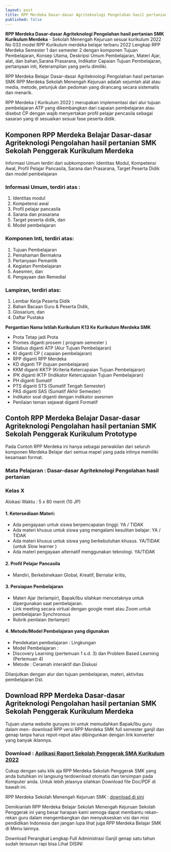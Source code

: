 ```yaml
---
layout: post
title: RPP Merdeka Dasar-dasar Agriteknologi Pengolahan hasil pertanian SMK Kurikulum Merdeka
published: false
---
```

**RPP Merdeka Dasar-dasar Agriteknologi Pengolahan hasil pertanian SMK Kurikulum Merdeka** - Sekolah Menengah Kejuruan sesuai kurikulum 2022 No 033 model RPP Kurikulum merdeka belajar terbaru 2022 Lengkap RPP Merdeka Semester 1 dan semester 2 dengan komponen Tujuan Pembelajaran, Konsep Utama, Deskripsi Umum Pembelajaran, Materi Ajar, alat, dan bahan,Sarana Prasarana, Indikator Capaian Tujuan Pembelajaran, pertanyaan inti, Keterampilan yang perlu dimiliki.

RPP Merdeka Belajar Dasar-dasar Agriteknologi Pengolahan hasil pertanian SMK
RPP Merdeka Sekolah Menengah Kejuruan adalah sejumlah alat atau media, metode, petunjuk dan pedoman yang dirancang secara sistematis dan menarik.

RPP Merdeka ( Kurikulum 2022 ) merupakan implementasi dari alur tujuan pembelajaran ATP yang dikembangkan dari capaian pembelajaran atau disebut CP dengan wajib menyertakan profil pelajar pencasila sebagai sasaran yang di sesuaikan sesuai fase peserta didik.

## Komponen RPP Merdeka Belajar Dasar-dasar Agriteknologi Pengolahan hasil pertanian SMK Sekolah Penggerak Kurikulum Merdeka

Informasi Umum terdiri dari subkomponen: Identitas Modul, Kompetensi Awal, Profil Pelajar Pancasila, Sarana dan Prasarana, Target Peserta Didik dan model pembelajaran

### Informasi Umum, terdiri atas : 
1. Identitas modul
2. Kompetensi awal
3. Profil pelajar pancasila
4. Sarana dan prasarana
5. Target peserta didik, dan
6. Model pembelajaran

### Komponen Inti, terdiri atas: 
1. Tujuan Pembelajaran
2. Pemahaman Bermakna
3. Pertanyaan Pemantik
4. Kegiatan Pembelajaran
5. Asesmen, dan
6. Pengayaan dan Remedial

### Lampiran, terdiri atas:
1. Lembar Kerja Peserta Didik
2. Bahan Bacaan Guru & Peserta Didik, 
3. Glosarium, dan
4. Daftar Pustaka

**Pergantian Nama Istilah Kurikulum K13 Ke Kurikulum Merdeka SMK**
- Prota Tetap jadi Prota
- Promes diganti prosem ( program semester )
- Silabus diganti ATP (Alur Tujuan Pembelajaran)
- KI diganti CP ( capaian pembelajaran)
- RPP diganti RPP Merdeka
- KD diganti TP (tujuan pembelajaran)
- KKM diganti KKTP (Kriteria Ketercapaian Tujuan Pembelajaran)
- IPK diganti IKTP (Indikator Ketercapaian Tujuan Pembelajaran)
- PH diganti Sumatif
- PTS diganti STS (Sumatif Tengah Semester)
- PAS diganti SAS (Sumatif Akhir Semester)
- Indikator soal diganti dengan indikator asesmen
- Penilaian teman sejawat diganti Formatif

## Contoh RPP Merdeka Belajar Dasar-dasar Agriteknologi Pengolahan hasil pertanian SMK Sekolah Penggerak Kurikulum Prototype

Pada Contoh RPP Merdeka ini hanya sebagai perwakilan dari seluruh komponen Merdeka Belajar dari semua mapel yang pada intinya memiliki kesamaan format.

### Mata Pelajaran : Dasar-dasar Agriteknologi Pengolahan hasil pertanian

### Kelas      X

Alokasi Waktu : 5 x 80 menit (10 JP)

#### 1. Ketersediaan Materi:

- Ada pengayaan untuk siswa berpencapaian tinggi:  YA / TIDAK
- Ada materi khusus untuk siswa yang mengalami kesulitan belajar: YA / TIDAK
- Ada materi khusus untuk siswa yang berkebutuhan khusus. YA/TIDAK (untuk Slow learner )
- Ada materi pengayaan alternatif menggunakan teknologi. YA/TIDAK

#### 2. Profil Pelajar Pancasila

- Mandiri, Berkebinekaan Global, Kreatif, Bernalar kritis,

#### 3. Persiapan Pembelajaran

- Materi Ajar (terlampir), Bapak/Ibu silahkan mencetaknya untuk dipergunakan saat pembelajaran.
- Link meeting secara virtual dengan google meet atau Zoom untuk pembelajaran Synchronous 
- Rubrik penilaian (terlampir)

#### 4. Metode/Model Pembelajaran yang digunakan

- Pendekatan pembelajaran : Lingkungan
- Model Pembelajaran :
- Discovery Learning (pertemuan 1 s.d. 3) dan Problem Based Learning (Pertemuan 4)
- Metode : Ceramah interaktif dan Diskusi

Dilanjutkan dengan alur dan tujuan pembelajaran, materi, aktivitas pembelajaran Dst.

## Download RPP Merdeka Dasar-dasar Agriteknologi Pengolahan hasil pertanian SMK Sekolah Penggerak Kurikulum Merdeka

Tujuan utama website guruyes ini untuk memudahkan Bapak/Ibu guru dalam men- download RPP versi RPP Merdeka SMK full semester ganjil dan genap tanpa harus repot-repot atau dibingunkan dengan link konverter yang banyak iklannya.

### Download : [Aplikasi Raport Sekolah Penggerak SMA Kurikulum 2022](https://edu.supnewz.com)

Cukup dengan satu klik aja RPP Merdeka Sekolah Penggerak SMK yang anda butuhkan ini langsung terdownload otomatis dan tersimpan pada Komputer anda. Untuk lebih jelasnya silahkan Download file Doc/PDF di bawah ini.

RPP Merdeka Sekolah Menengah Kejuruan SMK  :  [download di sini](https://drive.google.com/drive/folders/1r3bA9O_xurhpYZVjef8Sx1UZqjZlDdFj?usp=share_link)

Demikianlah RPP Merdeka Belajar Sekolah Menengah Kejuruan Sekolah Penggerak ini yang besar harapan kami semoga dapat membantu rekan-rekan guru dalam mengembangkan dan menyukseskan visi dan misi pendidikan Indonesia dan jangan lupa lihat juga RPP Merdeka Belajar SMK di Menu lainnya.

Download Perangkat Lengkap Full Administrasi Ganjil genap satu tahun sudah tersusun rapi bisa Lihat DISINI
